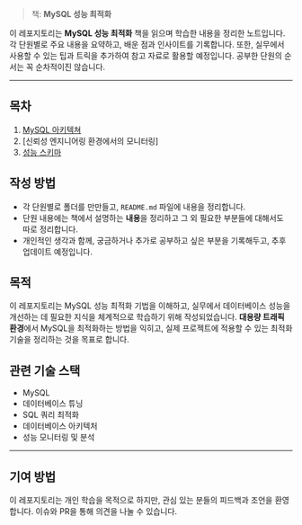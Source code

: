 > 책: **MySQL 성능 최적화**

이 레포지토리는 **MySQL 성능 최적화** 책을 읽으며 학습한 내용을 정리한 노트입니다. 각 단원별로 주요 내용을 요약하고, 배운 점과 인사이트를 기록합니다. 또한, 실무에서 사용할 수 있는 팁과 트릭을 추가하여 참고 자료로 활용할 예정입니다. 공부한 단원의 순서는 꼭 순차적이진 않습니다.

---

## 목차

1. [MySQL 아키텍쳐](chapter1/README.md)
2. [신뢰성 엔지니어링 환경에서의 모니터링]
3. [성능 스키마](chapter3/README.md)
   


## 작성 방법
- 각 단원별로 폴더를 만만들고, `README.md` 파일에 내용을 정리합니다.
- 단원 내용에는 책에서 설명하는 **내용**을 정리하고 그 외 필요한 부분들에 대해서도 따로 정리합니다.
- 개인적인 생각과 함께, 궁금하거나 추가로 공부하고 싶은 부분을 기록해두고, 추후 업데이트 예정입니다.

## 목적
이 레포지토리는 MySQL 성능 최적화 기법을 이해하고, 실무에서 데이터베이스 성능을 개선하는 데 필요한 지식을 체계적으로 학습하기 위해 작성되었습니다.
**대용량 트래픽 환경**에서 MySQL을 최적화하는 방법을 익히고, 실제 프로젝트에 적용할 수 있는 최적화 기술을 정리하는 것을 목표로 합니다.

## 관련 기술 스택
- MySQL
- 데이터베이스 튜닝
- SQL 쿼리 최적화
- 데이터베이스 아키텍처
- 성능 모니터링 및 분석

---

## 기여 방법
이 레포지토리는 개인 학습을 목적으로 하지만, 관심 있는 분들의 피드백과 조언을 환영합니다. 이슈와 PR을 통해 의견을 나눌 수 있습니다.
